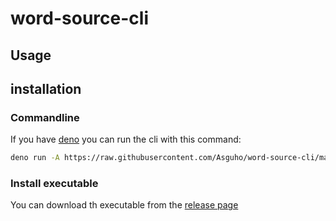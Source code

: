 # word-source-cli
## Usage

## installation
### Commandline
If you have [deno](https://deno.com/) you can run the cli with this command:
```bash
deno run -A https://raw.githubusercontent.com/Asguho/word-source-cli/main/main.js
```
### Install executable
You can download th executable from the [release page](https://github.com/Asguho/word-source-cli/releases)
